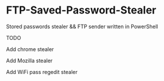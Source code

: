 # FTP-Saved-Password-Stealer
Stored passwords stealer &amp;&amp; FTP sender written in PowerShell

TODO

Add chrome stealer

Add Mozilla stealer

Add WiFi pass regedit stealer
